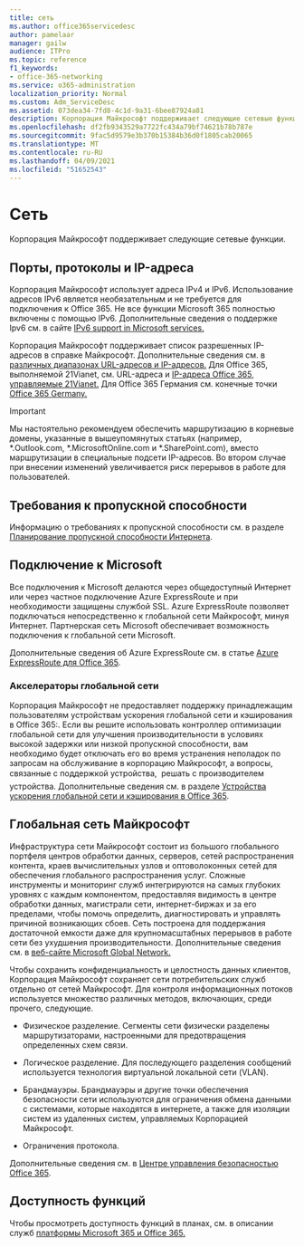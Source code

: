 ```yaml
---
title: сеть
ms.author: office365servicedesc
author: pamelaar
manager: gailw
audience: ITPro
ms.topic: reference
f1_keywords:
- office-365-networking
ms.service: o365-administration
localization_priority: Normal
ms.custom: Adm_ServiceDesc
ms.assetid: 073dea34-7fd8-4c1d-9a31-6bee87924a81
description: Корпорация Майкрософт поддерживает следующие сетевые функции.
ms.openlocfilehash: df2fb9343529a7722fc434a79bf74621b78b787e
ms.sourcegitcommit: 9fac5d9579e3b370b15384b36d0f1805cab20065
ms.translationtype: MT
ms.contentlocale: ru-RU
ms.lasthandoff: 04/09/2021
ms.locfileid: "51652543"
---
```

# <a name="networking"></a>Сеть

Корпорация Майкрософт поддерживает следующие сетевые функции.
  
## <a name="ports-protocols-and-ip-addresses"></a>Порты, протоколы и IP-адреса

Корпорация Майкрософт использует адреса IPv4 и IPv6. Использование адресов IPv6 является необязательным и не требуется для подключения к Office 365. Не все функции Microsoft 365 полностью включены с помощью IPv6. Дополнительные сведения о поддержке Ipv6 см. в сайте [IPv6 support in Microsoft services.](/office365/enterprise/ipv6-support)
  
Корпорация Майкрософт поддерживает список разрешенных IP-адресов в справке Майкрософт. Дополнительные сведения см. в [различных диапазонах URL-адресов и IP-адресов.](/office365/enterprise/urls-and-ip-address-ranges) Для Office 365, выполняемой 21Vianet, см. URL-адреса и [IP-адреса Office 365, управляемые 21Vianet.](/office365/enterprise/managing-office-365-endpoints) Для Office 365 Германия см. конечные точки [Office 365 Germany.](https://support.office.com/article/Office-365-Germany-endpoints-8a113a50-0071-4155-bb8e-eba5a8dbd4c8)
  
> [!IMPORTANT]
> Мы настоятельно рекомендуем обеспечить маршрутизацию в корневые домены, указанные в вышеупомянутых статьях (например, \*.Outlook.com, \*.MicrosoftOnline.com и \*.SharePoint.com), вместо маршрутизации в специальные подсети IP-адресов. Во втором случае при внесении изменений увеличивается риск перерывов в работе для пользователей. 
  
## <a name="bandwidth-requirements"></a>Требования к пропускной способности

Информацию о требованиях к пропускной способности см. в разделе [Планирование пропускной способности Интернета](/office365/enterprise/network-planning-and-performance).
  
## <a name="connecting-to-microsoft"></a>Подключение к Microsoft

Все подключения к Microsoft делаются через общедоступный Интернет или через частное подключение Azure ExpressRoute и при необходимости защищены службой SSL. Azure ExpressRoute позволяет подключаться непосредственно к глобальной сети Майкрософт, минуя Интернет. Партнерская сеть Microsoft обеспечивает возможность подключения к глобальной сети Microsoft.
  
Дополнительные сведения об Azure ExpressRoute см. в статье [Azure ExpressRoute для Office 365](/microsoft-365/enterprise/azure-expressroute).
  
### <a name="wan-accelerators"></a>Акселераторы глобальной сети

Корпорация Майкрософт не предоставляет поддержку принадлежащим пользователям устройствам ускорения глобальной сети и кэширования в Office 365:. Если вы решите использовать контроллер оптимизации глобальной сети для улучшения производительности в условиях высокой задержки или низкой пропускной способности, вам необходимо будет отключать его во время устранения неполадок по запросам на обслуживание в корпорацию Майкрософт, а вопросы, связанные с поддержкой устройства,  решать с производителем устройства. Дополнительные сведения см. в разделе [Устройства ускорения глобальной сети и кэширования в Office 365](https://support.microsoft.com/help/2690045/using-third-party-network-devices-or-solutions-with-office-365).
  
## <a name="the-global-microsoft-network"></a>Глобальная сеть Майкрософт

Инфраструктура сети Майкрософт состоит из большого глобального портфеля центров обработки данных, серверов, сетей распространения контента, краев вычислительных узлов и оптоволоконных сетей для обеспечения глобального распространения услуг. Сложные инструменты и мониторинг служб интегрируются на самых глубоких уровнях с каждым компонентом, предоставляя видимость в центре обработки данных, магистрали сети, интернет-биржах и за его пределами, чтобы помочь определить, диагностировать и управлять причиной возникающих сбоев. Сеть построена для поддержания достаточной емкости даже для крупномасштабных перерывов в работе сети без ухудшения производительности. Дополнительные сведения см. в [веб-сайте Microsoft Global Network.](/azure/networking/microsoft-global-network) 
  
Чтобы сохранить конфиденциальность и целостность данных клиентов, Корпорация Майкрософт сохраняет сети потребительских служб отдельно от сетей Майкрософт. Для контроля информационных потоков используется множество различных методов, включающих, среди прочего, следующие.
  
- Физическое разделение. Сегменты сети физически разделены маршрутизаторами, настроенными для предотвращения определенных схем связи.
    
- Логическое разделение. Для последующего разделения сообщений используется технология виртуальной локальной сети (VLAN).
    
- Брандмауэры. Брандмауэры и другие точки обеспечения безопасности сети используются для ограничения обмена данными с системами, которые находятся в интернете, а также для изоляции систем из удаленных систем, управляемых Корпорацией Майкрософт. 
    
- Ограничения протокола.
    
Дополнительные сведения см. в [Центре управления безопасностью Office 365](https://www.microsoft.com/trust-center). 
  
## <a name="feature-availability"></a>Доступность функций

Чтобы просмотреть доступность функций в планах, см. в описании служб [платформы Microsoft 365 и Office 365.](office-365-platform-service-description.md)
